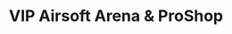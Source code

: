 ---
title: "VIP Airsoft Arena & ProShop"
url: /gilbert/vip-airsoft-arena-and-proshop/
shop: weapons
---